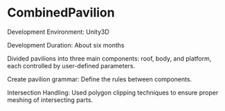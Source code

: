 # CombinedPavilion

Development Environment: Unity3D

Development Duration: About six months



Divided pavilions into three main components: roof, body, and platform, each controlled by user-defined parameters.

Create pavilion grammar: Define the rules between components.

Intersection Handling: Used polygon clipping techniques to ensure proper meshing of intersecting parts.
